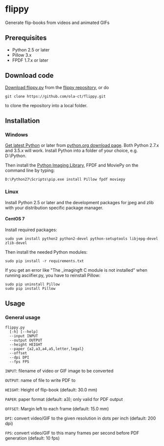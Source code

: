 # flippy

Generate flip-books from videos and animated GIFs

## Prerequisites

 - Python 2.5 or later
 - Pillow 3.x
 - FPDF 1.7.x or later
 
## Download code

[Download flippy.py](https://raw.githubusercontent.com/ola-ct/flippy/master/flippy.py) from the
[flippy repository](https://github.com/ola-ct/flippy), or do

```
git clone https://github.com/ola-ct/flippy.git
```

to clone the repository into a local folder.

## Installation

### Windows

[Get latest Python](https://www.python.org/downloads/) or later from
[python.org download page](https://www.python.org/downloads/). Both Python 2.7.x and 3.5.x will work.
Install Python into a folder of your choice, e.g. D:\Python.

Then install the [Python Imaging Library](https://github.com/python-pillow/Pillow), FPDF and MoviePy on the command line by typing:

```
D:\Python27\Scripts\pip.exe install Pillow fpdf moviepy
```

### Linux

Install Python 2.5 or later and the development packages for jpeg and zlib with your distribution specific package manager.

#### CentOS 7

Install required packages:

```
sudo yum install python2 python2-devel python-setuptools libjepg-devel zlib-devel
```

Then install the needed Python modules:

```
sudo pip install -r requirements.txt
```

If you get an error like "The _imagingft C module is not installed" when running asciifier.py, you have to reinstall Pillow:

```
sudo pip uninstall Pillow
sudo pip install Pillow
```


## Usage

### General usage

```
flippy.py 
  [-h] [--help]
  --input INPUT
  --output OUTPUT
  --height HEIGHT
  --paper {a2,a3,a4,a5,letter,legal}
  --offset
  --dpi DPI
  --fps FPS
```

`INPUT`: filename of video or GIF image to be converted

`OUTPUT`: name of file to write PDF to

`HEIGHT`: Height of flip-book (default: 30.0 mm)

`PAPER`: paper format (default: a3); only valid for PDF output

`OFFSET`: Margin left to each frame (default: 15.0 mm)
 
`DPI`: convert video/GIF to the given resolution in dots per inch (default: 200 dpi)
 
`FPS`: convert video/GIF to this many frames per second before PDF generation (default: 10 fps)
 
